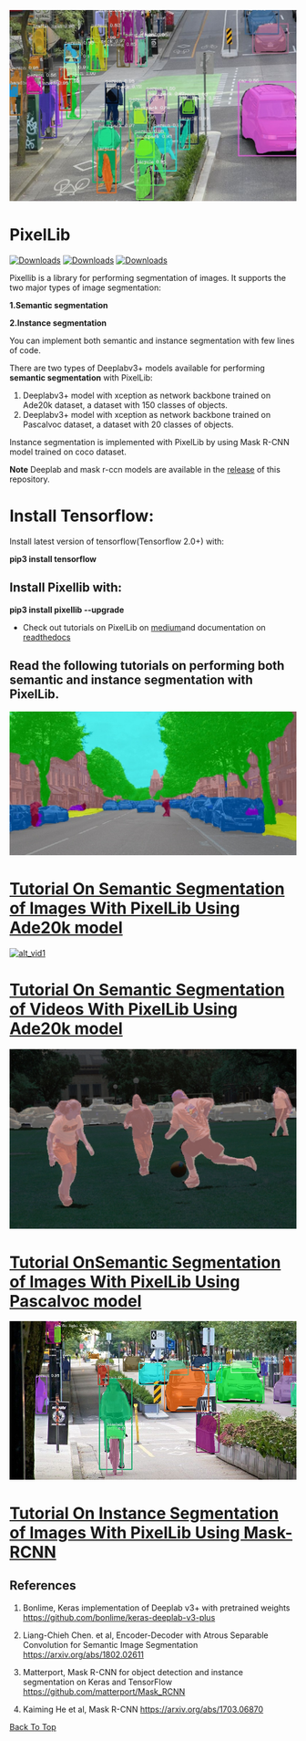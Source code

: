 ![alt_test1](instance_mask/cover.jpg)
# PixelLib 

[![Downloads](https://pepy.tech/badge/pixellib)](https://pepy.tech/project/pixellib)  [![Downloads](https://pepy.tech/badge/pixellib/month)](https://pepy.tech/project/pixellib/month)  [![Downloads](https://pepy.tech/badge/pixellib/week)](https://pepy.tech/project/pixellib/week)

Pixellib is a library for performing segmentation of images. It supports the two major types of image segmentation: 

**1.Semantic segmentation**

**2.Instance segmentation**

You can implement both semantic and instance segmentation with few lines of code.

There are two types of Deeplabv3+ models available for performing **semantic segmentation** with PixelLib:

1. Deeplabv3+ model with xception as network backbone trained on Ade20k dataset, a dataset with 150 classes of objects.
2. Deeplabv3+ model with xception as network backbone trained on Pascalvoc dataset, a dataset with 20 classes of objects. 

Instance segmentation is implemented with PixelLib by using Mask R-CNN model trained on coco dataset.

**Note** Deeplab and mask r-ccn models are available  in the [release](https://github.com/ayoolaolafenwa/PixelLib/releases) of this repository.

# Install Tensorflow:

Install latest version of tensorflow(Tensorflow 2.0+) with:

**pip3 install tensorflow**


## Install Pixellib with:
**pip3 install pixellib --upgrade**

* Check out tutorials on PixelLib on [medium](https://medium.com/@olafenwaayoola/image-segmentation-with-six-lines-0f-code-acb870a462e8)and documentation on [readthedocs](https://pixellib.readthedocs.io/en/latest/)


## Read the following tutorials on performing both semantic and instance segmentation with PixelLib.

![alt_test1](Images/ade_cover.jpg)
# [Tutorial On Semantic Segmentation of Images With PixelLib Using Ade20k model](Tutorials/image_ade20k.md)


[![alt_vid1](save_vid2.jpg)](https://www.youtube.com/watch?v=hxczTe9U8jY)

# [Tutorial On Semantic Segmentation of Videos With PixelLib Using Ade20k model](Tutorials/video_ade20k.md)



![alt_test3](Images/pascal.jpg)
# [Tutorial OnSemantic Segmentation of Images With PixelLib Using Pascalvoc model](Tutorials/image_pascalvoc.md)

![alt_test1](instance_mask/result2.jpg)
# [Tutorial On Instance Segmentation of Images With PixelLib Using Mask-RCNN](Tutorials/image_instance.md)



## References
1. Bonlime, Keras implementation of Deeplab v3+ with pretrained weights  https://github.com/bonlime/keras-deeplab-v3-plus

2. Liang-Chieh Chen. et al, Encoder-Decoder with Atrous Separable Convolution for Semantic Image Segmentation https://arxiv.org/abs/1802.02611

3. Matterport, Mask R-CNN for object detection and instance segmentation on Keras and TensorFlow https://github.com/matterport/Mask_RCNN

4. Kaiming He et al, Mask R-CNN https://arxiv.org/abs/1703.06870

[Back To Top](#pixellib)
